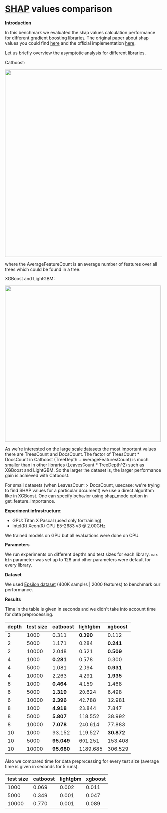 # [SHAP](https://arxiv.org/abs/1705.07874) values comparison

**Introduction**

In this benchmark we evaluated the shap values calculation performance for different gradient boosting libraries. The original paper about shap values you could find [here](https://arxiv.org/abs/1802.03888) and the official implementation [here](https://github.com/slundberg/shap).
	
Let us briefly overview the asymptotic analysis for different libraries.
	
Catboost:
	
<img src="./figures/catboost_shap.png" width="600"/>

where the AverageFeatureCount is an average number of features over all trees which could be found in a tree.

XGBoost and LightGBM:

<img src="./figures/lgbm_xgb_shap.png" width="500"/>

As we're interested on the large scale datasets the most important values there are TreesCount and DocsCount. The factor of TreesCount * DocsCount in Catboost (TreeDepth + AverageFeaturesCount) is much smaller than in other libraries (LeavesCount * TreeDepth^2) such as XGBoost and LightGBM. So the larger the dataset is, the larger performance gain is achieved with Catboost.

For small datasets (when LeavesCount > DocsCount, usecase: we're trying to find SHAP values for a particular document) we use a direct algorithm like in XGBoost. One can specify behavior using shap_mode option in get_feature_importance.

**Experiment infrastructure**: 

* GPU: Titan X Pascal (used only for training)
* Intel(R) Xeon(R) CPU E5-2683 v3 @ 2.00GHz 
	
We trained models on GPU but all evaluations were done on CPU.

**Parameters**

We run experiments on different depths and test sizes for each 	library. ``max bin`` parameter was set up to 128 and 	other parameters were default for every library.
	
**Dataset**

We used [Epsilon dataset](https://www.csie.ntu.edu.tw/~cjlin/libsvmtools/datasets/binary.html) (400К samples | 2000 features) to benchmark our performance.
	
		
**Results**

Time in the table is given in seconds and we didn't take into account time for data preprocessing.


depth|test size|catboost|lightgbm|xgboost|
:--------|:----|:-------|:-------|:------|
2|1000|0.311|**0.090**|0.112|
2|5000|1.171|0.284|**0.241**
2|10000|2.048|0.621|**0.509**
4|1000|**0.281**|0.578|0.300
4|5000|1.081|2.094|**0.931**
4|10000|2.263|4.291|**1.935**
6|1000|**0.464**|4.159|1.468
6|5000|**1.319**|20.624|6.498
6|10000|**2.396**|42.788|12.981
8|1000|**4.918**|23.844|7.847
8|5000|**5.807**|118.552|38.992
8|10000|**7.078**|240.614|77.883
10|1000|93.152|119.527|**30.872**
10|5000|**95.049**|601.251|153.408
10|10000|**95.680**|1189.685|306.529




Also we compared time for data preprocessing for every test size (average time is given in seconds for 5 runs).

|test size| catboost | lightgbm | xgboost |
:---------|:---------|:---------|:--------|
1000      | 0.069    | 0.002    | 0.011   |
5000      | 0.349    | 0.001    | 0.047   |
10000     | 0.770    | 0.001    | 0.089   |




